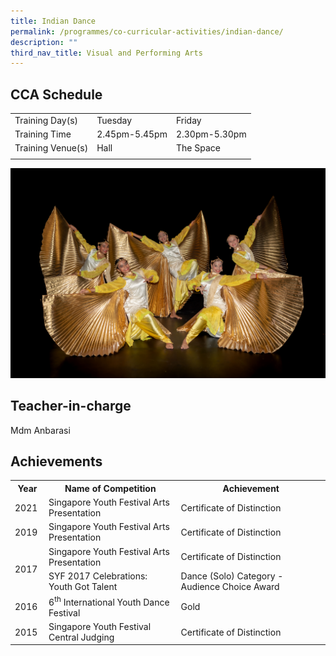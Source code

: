 ```yaml
---
title: Indian Dance
permalink: /programmes/co-curricular-activities/indian-dance/
description: ""
third_nav_title: Visual and Performing Arts
---
```

CCA Schedule
-----------

| | | |
| --- | --- | --- |
| Training Day(s) | Tuesday | Friday |   
| Training Time | 2.45pm-5.45pm | 2.30pm-5.30pm | 
| Training Venue(s) | Hall | The Space  |
| | | |

![](/images/indiandance1.jpg)

Teacher-in-charge
------------------

Mdm Anbarasi 


Achievements
------------
<table>
	<tbody><tr>
		<th> Year </th>
		<th> Name of Competition </th>
		<th> Achievement </th>
	</tr>
	<tr>
		<td> 2021&nbsp;</td>
		<td> Singapore Youth Festival Arts Presentation </td>
		<td> Certificate of Distinction </td>
	</tr>
	<tr>
		<td> 2019 </td>
		<td> Singapore Youth Festival Arts Presentation </td>
		<td> Certificate of Distinction </td>
	</tr>
	<tr>
		<td rowspan="2"> 2017 </td>
		<td> Singapore Youth Festival Arts Presentation </td>
		<td> Certificate of Distinction </td>
	</tr>
	<tr>
		<td> SYF 2017 Celebrations: Youth Got Talent </td>
		<td> Dance (Solo) Category - Audience Choice Award </td>
	</tr>
	<tr>
		<td> 2016 </td>
		<td> 6<sup>th</sup> International Youth Dance Festival </td>
		<td> Gold </td>
	</tr>
	<tr>
		<td> 2015 </td>
		<td> Singapore Youth Festival Central Judging </td>
		<td> Certificate of Distinction </td>
	</tr>
	<tr></tr>
</tbody></table>
